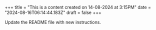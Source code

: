 +++
title = "This is a content created on 14-08-2024 at 3:15PM"
date = "2024-08-16T06:14:44.183Z"
draft = false
+++

  Update the README file with new instructions.
        